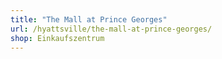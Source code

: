 ```yaml
---
title: "The Mall at Prince Georges"
url: /hyattsville/the-mall-at-prince-georges/
shop: Einkaufszentrum
---
```

